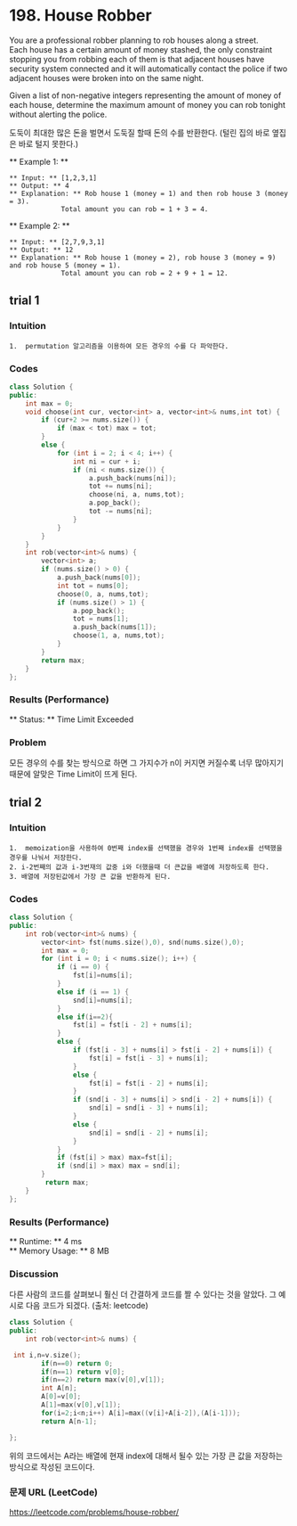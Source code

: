 # 198. House Robber
You are a professional robber planning to rob houses along a street.  
Each house has a certain amount of money stashed, the only constraint stopping you from robbing each of them is that adjacent houses have security system connected and it will automatically contact the police if two adjacent houses were broken into on the same night.    

Given a list of non-negative integers representing the amount of money of each house, determine the maximum amount of money you can rob tonight without alerting the police.  

도둑이 최대한 많은 돈을 벌면서 도둑질 할때 돈의 수를 반환한다. (털린 집의 바로 옆집은 바로 털지 못한다.)  

** Example 1: **
```
** Input: ** [1,2,3,1]  
** Output: ** 4  
** Explanation: ** Rob house 1 (money = 1) and then rob house 3 (money = 3).  
             Total amount you can rob = 1 + 3 = 4.  
```
** Example 2: **
```
** Input: ** [2,7,9,3,1]  
** Output: ** 12  
** Explanation: ** Rob house 1 (money = 2), rob house 3 (money = 9) and rob house 5 (money = 1).  
             Total amount you can rob = 2 + 9 + 1 = 12.  
```
## trial 1  
### Intuition  
```
1.  permutation 알고리즘을 이용하여 모든 경우의 수를 다 파악한다.  
```
### Codes  
```cpp
class Solution {
public:
	int max = 0;
	void choose(int cur, vector<int> a, vector<int>& nums,int tot) {
		if (cur+2 >= nums.size()) {
			if (max < tot) max = tot;
		}
		else {
			for (int i = 2; i < 4; i++) {
				int ni = cur + i;
				if (ni < nums.size()) {
					a.push_back(nums[ni]);
					tot += nums[ni];
					choose(ni, a, nums,tot);
					a.pop_back();
					tot -= nums[ni];
				}
			}
		}
	}
	int rob(vector<int>& nums) {
		vector<int> a;
		if (nums.size() > 0) {
			a.push_back(nums[0]);
			int tot = nums[0];
			choose(0, a, nums,tot);
			if (nums.size() > 1) {
				a.pop_back();
				tot = nums[1];
				a.push_back(nums[1]);
				choose(1, a, nums,tot);
			}
		}
		return max;
	}
};
```

### Results (Performance)  
** Status: ** Time Limit Exceeded  

### Problem
모든 경우의 수를 찾는 방식으로 하면 그 가지수가 n이 커지면 커질수록 너무 많아지기 때문에 알맞은 Time Limit이 뜨게 된다.   

## trial 2  
### Intuition  
```
1.  memoization을 사용하여 0번째 index를 선택했을 경우와 1번째 index를 선택했을 경우를 나눠서 저장한다.  
2. i-2번째의 값과 i-3번재의 값중 i와 더했을때 더 큰값을 배열에 저장하도록 한다.  
3. 배열에 저장된값에서 가장 큰 값을 반환하게 된다.  
```
### Codes  
```cpp
class Solution {
public:
	int rob(vector<int>& nums) {
		vector<int> fst(nums.size(),0), snd(nums.size(),0);
		int max = 0;
		for (int i = 0; i < nums.size(); i++) {
			if (i == 0) {
				fst[i]=nums[i];
			}
			else if (i == 1) {
				snd[i]=nums[i];
			}
			else if(i==2){
				fst[i] = fst[i - 2] + nums[i];
			}
			else {
				if (fst[i - 3] + nums[i] > fst[i - 2] + nums[i]) {
					fst[i] = fst[i - 3] + nums[i];
				}
				else {
					fst[i] = fst[i - 2] + nums[i];
				}
				if (snd[i - 3] + nums[i] > snd[i - 2] + nums[i]) {
					snd[i] = snd[i - 3] + nums[i];
				}
				else {
					snd[i] = snd[i - 2] + nums[i];
				}
			}
			if (fst[i] > max) max=fst[i];
			if (snd[i] > max) max = snd[i];
		}
		 return max;
	}
};
```

### Results (Performance)  
** Runtime: ** 4 ms  
** Memory Usage: ** 8 MB  

### Discussion
다른 사람의 코드를 살펴보니 훨신 더 간결하게 코드를 짤 수 있다는 것을 알았다. 그 예시로 다음 코드가 되겠다. (출처: leetcode)
```cpp
class Solution {
public:
	int rob(vector<int>& nums) {

 int i,n=v.size();
        if(n==0) return 0;
        if(n==1) return v[0];
        if(n==2) return max(v[0],v[1]);
        int A[n];
        A[0]=v[0];
        A[1]=max(v[0],v[1]);
        for(i=2;i<n;i++) A[i]=max((v[i]+A[i-2]),(A[i-1]));
        return A[n-1];

};
```
위의 코드에서는 A라는 배열에 현재 index에 대해서 될수 있는 가장 큰 값을 저장하는 방식으로 작성된 코드이다.  

### 문제 URL (LeetCode)  
https://leetcode.com/problems/house-robber/
